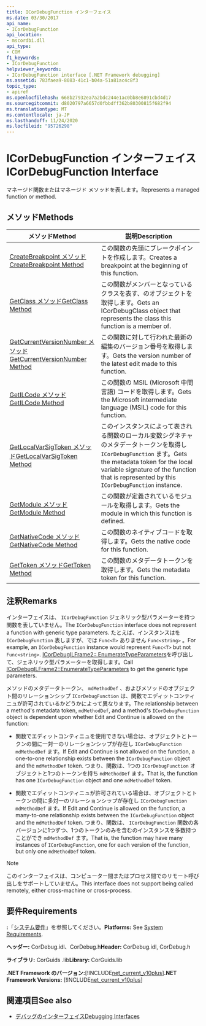 ```yaml
---
title: ICorDebugFunction インターフェイス
ms.date: 03/30/2017
api_name:
- ICorDebugFunction
api_location:
- mscordbi.dll
api_type:
- COM
f1_keywords:
- ICorDebugFunction
helpviewer_keywords:
- ICorDebugFunction interface [.NET Framework debugging]
ms.assetid: 783faea9-8083-41c1-b04a-51a81ac4c8f3
topic_type:
- apiref
ms.openlocfilehash: 668b27932ea7a2bdc244e1ac0bb8e6891cbd4d17
ms.sourcegitcommit: d8020797a6657d0fbbdff362b80300815f682f94
ms.translationtype: MT
ms.contentlocale: ja-JP
ms.lasthandoff: 11/24/2020
ms.locfileid: "95726298"
---
```

# <a name="icordebugfunction-interface"></a><span data-ttu-id="b7e92-102">ICorDebugFunction インターフェイス</span><span class="sxs-lookup"><span data-stu-id="b7e92-102">ICorDebugFunction Interface</span></span>

<span data-ttu-id="b7e92-103">マネージド関数またはマネージド メソッドを表します。</span><span class="sxs-lookup"><span data-stu-id="b7e92-103">Represents a managed function or method.</span></span>  
  
## <a name="methods"></a><span data-ttu-id="b7e92-104">メソッド</span><span class="sxs-lookup"><span data-stu-id="b7e92-104">Methods</span></span>  
  
|<span data-ttu-id="b7e92-105">メソッド</span><span class="sxs-lookup"><span data-stu-id="b7e92-105">Method</span></span>|<span data-ttu-id="b7e92-106">説明</span><span class="sxs-lookup"><span data-stu-id="b7e92-106">Description</span></span>|  
|------------|-----------------|  
|[<span data-ttu-id="b7e92-107">CreateBreakpoint メソッド</span><span class="sxs-lookup"><span data-stu-id="b7e92-107">CreateBreakpoint Method</span></span>](icordebugfunction-createbreakpoint-method.md)|<span data-ttu-id="b7e92-108">この関数の先頭にブレークポイントを作成します。</span><span class="sxs-lookup"><span data-stu-id="b7e92-108">Creates a breakpoint at the beginning of this function.</span></span>|  
|[<span data-ttu-id="b7e92-109">GetClass メソッド</span><span class="sxs-lookup"><span data-stu-id="b7e92-109">GetClass Method</span></span>](icordebugfunction-getclass-method.md)|<span data-ttu-id="b7e92-110">この関数がメンバーとなっているクラスを表す、のオブジェクトを取得します。</span><span class="sxs-lookup"><span data-stu-id="b7e92-110">Gets an ICorDebugClass object that represents the class this function is a member of.</span></span>|  
|[<span data-ttu-id="b7e92-111">GetCurrentVersionNumber メソッド</span><span class="sxs-lookup"><span data-stu-id="b7e92-111">GetCurrentVersionNumber Method</span></span>](icordebugfunction-getcurrentversionnumber-method.md)|<span data-ttu-id="b7e92-112">この関数に対して行われた最新の編集のバージョン番号を取得します。</span><span class="sxs-lookup"><span data-stu-id="b7e92-112">Gets the version number of the latest edit made to this function.</span></span>|  
|[<span data-ttu-id="b7e92-113">GetILCode メソッド</span><span class="sxs-lookup"><span data-stu-id="b7e92-113">GetILCode Method</span></span>](icordebugfunction-getilcode-method.md)|<span data-ttu-id="b7e92-114">この関数の MSIL (Microsoft 中間言語) コードを取得します。</span><span class="sxs-lookup"><span data-stu-id="b7e92-114">Gets the Microsoft intermediate language (MSIL) code for this function.</span></span>|  
|[<span data-ttu-id="b7e92-115">GetLocalVarSigToken メソッド</span><span class="sxs-lookup"><span data-stu-id="b7e92-115">GetLocalVarSigToken Method</span></span>](icordebugfunction-getlocalvarsigtoken-method.md)|<span data-ttu-id="b7e92-116">このインスタンスによって表される関数のローカル変数シグネチャのメタデータトークンを取得し `ICorDebugFunction` ます。</span><span class="sxs-lookup"><span data-stu-id="b7e92-116">Gets the metadata token for the local variable signature of the function that is represented by this `ICorDebugFunction` instance.</span></span>|  
|[<span data-ttu-id="b7e92-117">GetModule メソッド</span><span class="sxs-lookup"><span data-stu-id="b7e92-117">GetModule Method</span></span>](icordebugfunction-getmodule-method.md)|<span data-ttu-id="b7e92-118">この関数が定義されているモジュールを取得します。</span><span class="sxs-lookup"><span data-stu-id="b7e92-118">Gets the module in which this function is defined.</span></span>|  
|[<span data-ttu-id="b7e92-119">GetNativeCode メソッド</span><span class="sxs-lookup"><span data-stu-id="b7e92-119">GetNativeCode Method</span></span>](icordebugfunction-getnativecode-method.md)|<span data-ttu-id="b7e92-120">この関数のネイティブコードを取得します。</span><span class="sxs-lookup"><span data-stu-id="b7e92-120">Gets the native code for this function.</span></span>|  
|[<span data-ttu-id="b7e92-121">GetToken メソッド</span><span class="sxs-lookup"><span data-stu-id="b7e92-121">GetToken Method</span></span>](icordebugfunction-gettoken-method.md)|<span data-ttu-id="b7e92-122">この関数のメタデータトークンを取得します。</span><span class="sxs-lookup"><span data-stu-id="b7e92-122">Gets the metadata token for this function.</span></span>|  
  
## <a name="remarks"></a><span data-ttu-id="b7e92-123">注釈</span><span class="sxs-lookup"><span data-stu-id="b7e92-123">Remarks</span></span>  

 <span data-ttu-id="b7e92-124">インターフェイスは、 `ICorDebugFunction` ジェネリック型パラメーターを持つ関数を表していません。</span><span class="sxs-lookup"><span data-stu-id="b7e92-124">The `ICorDebugFunction` interface does not represent a function with generic type parameters.</span></span> <span data-ttu-id="b7e92-125">たとえば、インスタンスはを `ICorDebugFunction` 表しますが、では `Func<T>` ありません `Func<string>` 。</span><span class="sxs-lookup"><span data-stu-id="b7e92-125">For example, an `ICorDebugFunction` instance would represent `Func<T>` but not `Func<string>`.</span></span> <span data-ttu-id="b7e92-126">[ICorDebugILFrame2:: EnumerateTypeParameters](icordebugilframe2-enumeratetypeparameters-method.md)を呼び出して、ジェネリック型パラメーターを取得します。</span><span class="sxs-lookup"><span data-stu-id="b7e92-126">Call [ICorDebugILFrame2::EnumerateTypeParameters](icordebugilframe2-enumeratetypeparameters-method.md) to get the generic type parameters.</span></span>  
  
 <span data-ttu-id="b7e92-127">メソッドのメタデータトークン、 `mdMethodDef` 、およびメソッドのオブジェクト間のリレーションシップ `ICorDebugFunction` は、関数でエディットコンティニュが許可されているかどうかによって異なります。</span><span class="sxs-lookup"><span data-stu-id="b7e92-127">The relationship between a method's metadata token, `mdMethodDef`, and a method's `ICorDebugFunction` object is dependent upon whether Edit and Continue is allowed on the function:</span></span>  
  
- <span data-ttu-id="b7e92-128">関数でエディットコンティニュを使用できない場合は、オブジェクトとトークンの間に一対一のリレーションシップが存在し `ICorDebugFunction` `mdMethodDef` ます。</span><span class="sxs-lookup"><span data-stu-id="b7e92-128">If Edit and Continue is not allowed on the function, a one-to-one relationship exists between the `ICorDebugFunction` object and the `mdMethodDef` token.</span></span> <span data-ttu-id="b7e92-129">つまり、関数は、1つの `ICorDebugFunction` オブジェクトと1つのトークンを持ち `mdMethodDef` ます。</span><span class="sxs-lookup"><span data-stu-id="b7e92-129">That is, the function has one `ICorDebugFunction` object and one `mdMethodDef` token.</span></span>  
  
- <span data-ttu-id="b7e92-130">関数でエディットコンティニュが許可されている場合は、オブジェクトとトークンの間に多対一のリレーションシップが存在し `ICorDebugFunction` `mdMethodDef` ます。</span><span class="sxs-lookup"><span data-stu-id="b7e92-130">If Edit and Continue is allowed on the function, a many-to-one relationship exists between the `ICorDebugFunction` object and the `mdMethodDef` token.</span></span> <span data-ttu-id="b7e92-131">つまり、関数は、 `ICorDebugFunction` 関数の各バージョンに1つずつ、1つのトークンのみを含むのインスタンスを多数持つことができ `mdMethodDef` ます。</span><span class="sxs-lookup"><span data-stu-id="b7e92-131">That is, the function may have many instances of `ICorDebugFunction`, one for each version of the function, but only one `mdMethodDef` token.</span></span>  
  
> [!NOTE]
> <span data-ttu-id="b7e92-132">このインターフェイスは、コンピューター間またはプロセス間でのリモート呼び出しをサポートしていません。</span><span class="sxs-lookup"><span data-stu-id="b7e92-132">This interface does not support being called remotely, either cross-machine or cross-process.</span></span>  
  
## <a name="requirements"></a><span data-ttu-id="b7e92-133">要件</span><span class="sxs-lookup"><span data-stu-id="b7e92-133">Requirements</span></span>  

 <span data-ttu-id="b7e92-134">**:**「[システム要件](../../get-started/system-requirements.md)」を参照してください。</span><span class="sxs-lookup"><span data-stu-id="b7e92-134">**Platforms:** See [System Requirements](../../get-started/system-requirements.md).</span></span>  
  
 <span data-ttu-id="b7e92-135">**ヘッダー:** CorDebug.idl、CorDebug.h</span><span class="sxs-lookup"><span data-stu-id="b7e92-135">**Header:** CorDebug.idl, CorDebug.h</span></span>  
  
 <span data-ttu-id="b7e92-136">**ライブラリ:**  CorGuids .lib</span><span class="sxs-lookup"><span data-stu-id="b7e92-136">**Library:**  CorGuids.lib</span></span>  
  
 <span data-ttu-id="b7e92-137">**.NET Framework のバージョン:**[!INCLUDE[net_current_v10plus](../../../../includes/net-current-v10plus-md.md)]</span><span class="sxs-lookup"><span data-stu-id="b7e92-137">**.NET Framework Versions:** [!INCLUDE[net_current_v10plus](../../../../includes/net-current-v10plus-md.md)]</span></span>  
  
## <a name="see-also"></a><span data-ttu-id="b7e92-138">関連項目</span><span class="sxs-lookup"><span data-stu-id="b7e92-138">See also</span></span>

- [<span data-ttu-id="b7e92-139">デバッグのインターフェイス</span><span class="sxs-lookup"><span data-stu-id="b7e92-139">Debugging Interfaces</span></span>](debugging-interfaces.md)

